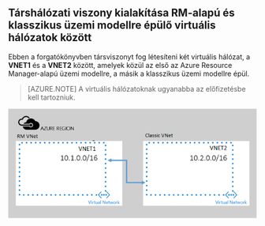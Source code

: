 ## Társhálózati viszony kialakítása RM-alapú és klasszikus üzemi modellre épülő virtuális hálózatok között

Ebben a forgatókönyvben társviszonyt fog létesíteni két virtuális hálózat, a **VNET1** és a **VNET2** között, amelyek közül az első az Azure Resource Manager-alapú üzemi modellre, a másik a klasszikus üzemi modellre épül.

> [AZURE.NOTE] A virtuális hálózatoknak ugyanabba az előfizetésbe kell tartozniuk.

![asm–arm üzembe helyezési forgatókönyv](./media/virtual-networks-create-vnetpeering-scenario-asmtoarm-include/figure01.PNG)


<!--HONumber=Sep16_HO4-->


